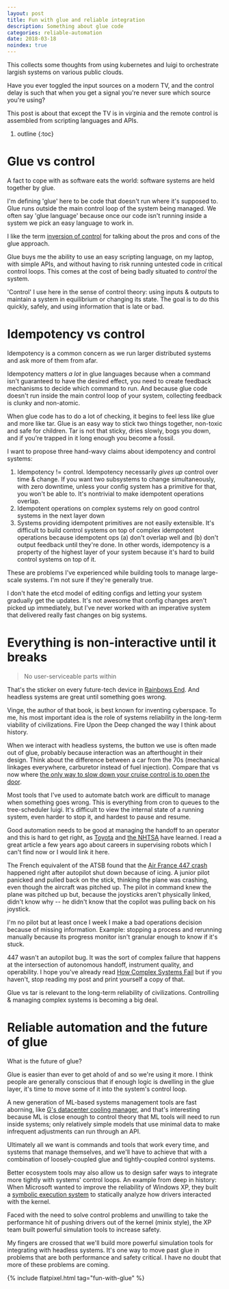 ```yaml
---
layout: post
title: Fun with glue and reliable integration
description: Something about glue code
categories: reliable-automation
date: 2018-03-18
noindex: true
---
```


This collects some thoughts from using kubernetes and luigi to orchestrate largish systems on various public clouds.

Have you ever toggled the input sources on a modern TV, and the control delay is such that when you get a signal you're never sure which source you're using?

This post is about that except the TV is in virginia and the remote control is assembled from scripting languages and APIs.

1. outline
{:toc}

# Glue vs control

A fact to cope with as software eats the world: software systems are held together by glue.

I'm defining 'glue' here to be code that doesn't run where it's supposed to. Glue runs outside the main control loop of the system being managed. We often say 'glue language' because once our code isn't running inside a system we pick an easy language to work in.

I like the term [inversion of control](https://martinfowler.com/bliki/InversionOfControl.html) for talking about the pros and cons of the glue approach.

Glue buys me the ability to use an easy scripting language, on my laptop, with simple APIs, and without having to risk running untested code in critical control loops. This comes at the cost of being badly situated to *control* the system.

'Control' I use here in the sense of control theory: using inputs & outputs to maintain a system in equilibrium or changing its state. The goal is to do this quickly, safely, and using information that is late or bad.

# Idempotency vs control

Idempotency is a common concern as we run larger distributed systems and ask more of them from afar.

Idempotency matters *a lot* in glue languages because when a command isn't guaranteed to have the desired effect, you need to create feedback mechanisms to decide which command to run. And because glue code doesn't run inside the main control loop of your system, collecting feedback is clunky and non-atomic.

When glue code has to do a lot of checking, it begins to feel less like glue and more like tar. Glue is an easy way to stick two things together, non-toxic and safe for children. Tar is not that sticky, dries slowly, bogs you down, and if you're trapped in it long enough you become a fossil.

I want to propose three hand-wavy claims about idempotency and control systems:

1. Idempotency != control. Idempotency necessarily *gives up* control over time & change. If you want two subsystems to change simultaneously, with zero downtime, unless your config system has a primitive for that, you won't be able to. It's nontrivial to make idempotent operations overlap.
1. Idempotent operations on complex systems rely on good control systems in the next layer down
1. Systems providing idempotent primitives are not easily extensible. It's difficult to build control systems on top of complex idempotent operations because idempotent ops (a) don't overlap well and (b) don't output feedback until they're done. In other words, idempotency is a property of the highest layer of your system because it's hard to build control systems on top of it.

These are problems I've experienced while building tools to manage large-scale systems. I'm not sure if they're generally true.

I don't hate the etcd model of editing configs and letting your system gradually get the updates. It's not awesome that config changes aren't picked up immediately, but I've never worked with an imperative system that delivered really fast changes on big systems.

# Everything is non-interactive until it breaks

> No user-serviceable parts within

That's the sticker on every future-tech device in [Rainbows End](https://en.wikipedia.org/wiki/Rainbows_End). And headless systems are great until something goes wrong.

Vinge, the author of that book, is best known for inventing cyberspace. To me, his most important idea is the role of systems reliability in the long-term viability of civilizations. Fire Upon the Deep changed the way I think about history.

When we interact with headless systems, the button we use is often made out of glue, probably because interaction was an afterthought in their design. Think about the difference between a car from the 70s (mechanical linkages everywhere, carburetor instead of fuel injection). Compare that vs now where [the only way to slow down your cruise control is to open the door](http://www.scmp.com/news/china/society/article/2137662/mainland-driver-takes-white-knuckle-trip-car-wont-slow-down).

Most tools that I've used to automate batch work are difficult to manage when something goes wrong. This is everything from cron to queues to the tree-scheduler luigi. It's difficult to view the internal state of a running system, even harder to stop it, and hardest to pause and resume.

Good automation needs to be good at managing the handoff to an operator and this is hard to get right, as [Toyota](http://articles.sae.org/15207/) and [the NHTSA](https://www.popsci.com/people-are-bad-at-taking-over-from-autonomous-cars) have learned. I read a great article a few years ago about careers in supervising robots which I can't find now or I would link it here.

The French equivalent of the ATSB found that the [Air France 447 crash](https://www.thedailybeast.com/air-france-flight-447-crash-report-airbus-autopilot-to-blame) happened right after autopilot shut down because of icing. A junior pilot panicked and pulled back on the stick, thinking the plane was crashing, even though the aircraft was pitched up. The pilot in command knew the plane was pitched up but, because the joysticks aren't physically linked, didn't know why -- he didn't know that the copilot was pulling back on his joystick.

I'm no pilot but at least once I week I make a bad operations decision because of missing information. Example: stopping a process and rerunning manually because its progress monitor isn't granular enough to know if it's stuck.

447 wasn't an autopilot bug. It was the sort of complex failure that happens at the intersection of autonomous handoff, instrument quality, and operability. I hope you've already read [How Complex Systems Fail](http://web.mit.edu/2.75/resources/random/How%20Complex%20Systems%20Fail.pdf) but if you haven't, stop reading my post and print yourself a copy of that.

Glue vs tar is relevant to the long-term reliability of civilizations. Controlling & managing complex systems is becoming a big deal.

# Reliable automation and the future of glue

What is the future of glue?

Glue is easier than ever to get ahold of and so we're using it more. I think people are generally conscious that if enough logic is dwelling in the glue layer, it's time to move some of it into the system's control loop.

A new generation of ML-based systems management tools are fast aborning, like [G's datacenter cooling manager](https://deepmind.com/blog/deepmind-ai-reduces-google-data-centre-cooling-bill-40/), and that's interesting because ML is close enough to control theory that ML tools will need to run inside systems; only relatively simple models that use minimal data to make infrequent adjustments can run through an API.

Ultimately all we want is commands and tools that work every time, and systems that manage themselves, and we'll have to achieve that with a combination of loosely-coupled glue and tightly-coupled control systems.

Better ecosystem tools may also allow us to design safer ways to integrate more tightly with systems' control loops. An example from deep in history: When Microsoft wanted to improve the reliability of Windows XP, they built a [symbolic execution system](https://www.microsoft.com/en-us/research/wp-content/uploads/2016/02/eurosys2006-1.pdf) to statically analyze how drivers interacted with the kernel.

Faced with the need to solve control problems and unwilling to take the performance hit of pushing drivers out of the kernel (minix style), the XP team built powerful simulation tools to increase safety.

My fingers are crossed that we'll build more powerful simulation tools for integrating with headless systems. It's one way to move past glue in problems that are both performance and safety critical. I have no doubt that more of these problems are coming.

{% include flatpixel.html tag="fun-with-glue" %}
